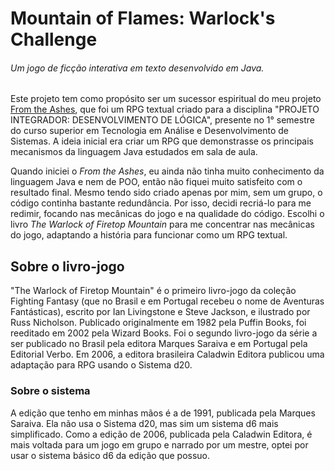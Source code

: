 # Mountain of Flames: Warlock's Challenge

###### Um jogo de ficção interativa em texto desenvolvido em Java.

Este projeto tem como propósito ser um sucessor espiritual do meu projeto [From the Ashes](https://github.com/EcthorSilva/From-the-Ashes), que foi um RPG textual criado para a disciplina "PROJETO INTEGRADOR: DESENVOLVIMENTO DE LÓGICA", presente no 1° semestre do curso superior em Tecnologia em Análise e Desenvolvimento de Sistemas. A ideia inicial era criar um RPG que demonstrasse os principais mecanismos da linguagem Java estudados em sala de aula.

Quando iniciei o _From the Ashes_, eu ainda não tinha muito conhecimento da linguagem Java e nem de POO, então não fiquei muito satisfeito com o resultado final. Mesmo tendo sido criado apenas por mim, sem um grupo, o código continha bastante redundância. Por isso, decidi recriá-lo para me redimir, focando nas mecânicas do jogo e na qualidade do código. Escolhi o livro _The Warlock of Firetop Mountain_ para me concentrar nas mecânicas do jogo, adaptando a história para funcionar como um RPG textual. 

## Sobre o livro-jogo 

"The Warlock of Firetop Mountain" é o primeiro livro-jogo da coleção Fighting Fantasy (que no Brasil e em Portugal recebeu o nome de Aventuras Fantásticas), escrito por Ian Livingstone e Steve Jackson, e ilustrado por Russ Nicholson. Publicado originalmente em 1982 pela Puffin Books, foi reeditado em 2002 pela Wizard Books. Foi o segundo livro-jogo da série a ser publicado no Brasil pela editora Marques Saraiva e em Portugal pela Editorial Verbo. Em 2006, a editora brasileira Caladwin Editora publicou uma adaptação para RPG usando o Sistema d20.

### Sobre o sistema

A edição que tenho em minhas mãos é a de 1991, publicada pela Marques Saraiva. Ela não usa o Sistema d20, mas sim um sistema d6 mais simplificado. Como a edição de 2006, publicada pela Caladwin Editora, é mais voltada para um jogo em grupo e narrado por um mestre, optei por usar o sistema básico d6 da edição que possuo.
